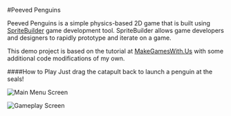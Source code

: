 #Peeved Penguins

Peeved Penguins is a simple physics-based 2D game that is built using [SpriteBuilder](http://www.spritebuilder.com) game development tool. SpriteBuilder allows game developers and designers to rapidly prototype and iterate on a game.

This demo project is based on the tutorial at [MakeGamesWith.Us](https://www.makegameswith.us/tutorials/getting-started-with-spritebuilder/) with some additional code modifications of my own.

####How to Play
Just drag the catapult back to launch a penguin at the seals!

![Main Menu Screen](http://tclee.github.io/PeevedPenguins/images/Screenshot1.png "Main Menu Screen")

![Gameplay Screen](http://tclee.github.io/PeevedPenguins/images/Screenshot2.png "Gameplay Screen")
